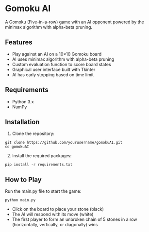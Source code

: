 # Gomoku AI

A Gomoku (Five-in-a-row) game with an AI opponent powered by the minimax algorithm with alpha-beta pruning.

## Features

- Play against an AI on a 10×10 Gomoku board
- AI uses minimax algorithm with alpha-beta pruning
- Custom evaluation function to score board states
- Graphical user interface built with Tkinter
- AI has early stopping based on time limit

## Requirements

- Python 3.x
- NumPy

## Installation

1. Clone the repository:
```
git clone https://github.com/yourusername/gomokuAI.git
cd gomokuAI
```

2. Install the required packages:
```
pip install -r requirements.txt
```

## How to Play

Run the main.py file to start the game:
```
python main.py
```

- Click on the board to place your stone (black)
- The AI will respond with its move (white)
- The first player to form an unbroken chain of 5 stones in a row (horizontally, vertically, or diagonally) wins
